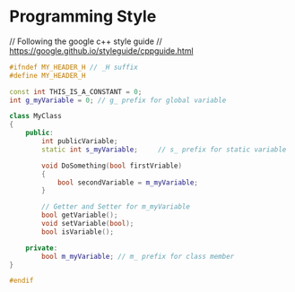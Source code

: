 # Programming Style

// Following the google c++ style guide
// https://google.github.io/styleguide/cppguide.html

```cpp
#ifndef MY_HEADER_H // _H suffix
#define MY_HEADER_H

const int THIS_IS_A_CONSTANT = 0;
int g_myVariable = 0; // g_ prefix for global variable

class MyClass
{
    public:
        int publicVariable;
        static int s_myVariable;     // s_ prefix for static variable

        void DoSomething(bool firstVriable)
        {
            bool secondVariable = m_myVariable;
        }

        // Getter and Setter for m_myVariable
        bool getVariable();
        void setVariable(bool);
        bool isVariable();

    private:
        bool m_myVariable; // m_ prefix for class member
}

#endif
```